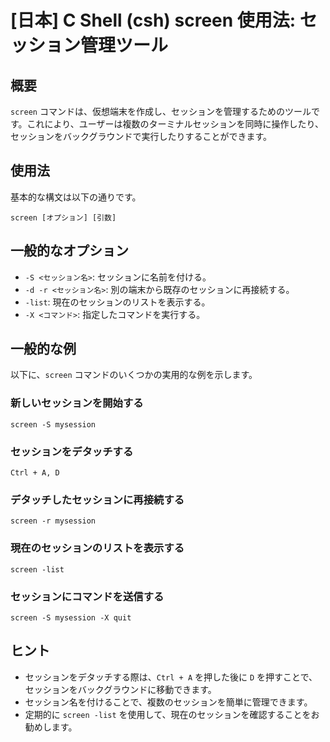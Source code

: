 # [日本] C Shell (csh) screen 使用法: セッション管理ツール

## 概要
`screen` コマンドは、仮想端末を作成し、セッションを管理するためのツールです。これにより、ユーザーは複数のターミナルセッションを同時に操作したり、セッションをバックグラウンドで実行したりすることができます。

## 使用法
基本的な構文は以下の通りです。

```
screen [オプション] [引数]
```

## 一般的なオプション
- `-S <セッション名>`: セッションに名前を付ける。
- `-d -r <セッション名>`: 別の端末から既存のセッションに再接続する。
- `-list`: 現在のセッションのリストを表示する。
- `-X <コマンド>`: 指定したコマンドを実行する。

## 一般的な例
以下に、`screen` コマンドのいくつかの実用的な例を示します。

### 新しいセッションを開始する
```
screen -S mysession
```

### セッションをデタッチする
```
Ctrl + A, D
```

### デタッチしたセッションに再接続する
```
screen -r mysession
```

### 現在のセッションのリストを表示する
```
screen -list
```

### セッションにコマンドを送信する
```
screen -S mysession -X quit
```

## ヒント
- セッションをデタッチする際は、`Ctrl + A` を押した後に `D` を押すことで、セッションをバックグラウンドに移動できます。
- セッション名を付けることで、複数のセッションを簡単に管理できます。
- 定期的に `screen -list` を使用して、現在のセッションを確認することをお勧めします。